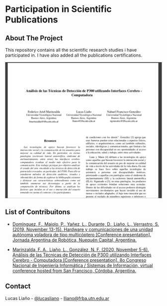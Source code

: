 # Participation in Scientific Publications

<!-- ABOUT THE PROJECT -->
## About The Project

This repository contains all the scientific research studies i have participated in. I have also added all the publications certifications.

[![Product Name Screen Shot][product-screenshot]](https://github.com/lucasliano/publications/)


<!-- LIST -->
## List of Contribuitons

* [Domínguez, F., Maiolo, P., Yañez, L., Durante, D., Liaño, L., Verrastro, S. (2019, November 13-15). Hardware y comunicaciones de una unidad
autónoma voladora de tipo multicóptero \[Conference presentation\]. Jornada Argentina de Robótica, Nuequén Capital, Argentina.](https://github.com/lucasliano/publications/)

* [Marinzalda, F. A., Liaño, L., González, N. F. (2020, November 5-6). Análisis de las Técnicas de Detección de P300
utilizando Interfaces Cerebro - Computadora \[Conference presentation\]. 8o Congreso Nacional de Ingeniería Informática / Sistemas de Información, virtual conference hosted from San Francisco, Córdoba, Argentina.](https://github.com/lucasliano/publications/)

<!-- CONTACT -->
## Contact

Lucas Liaño - [@lucasliano](https://github.com/lucasliano) - lliano@frba.utn.edu.ar


[product-screenshot]: demo.png
